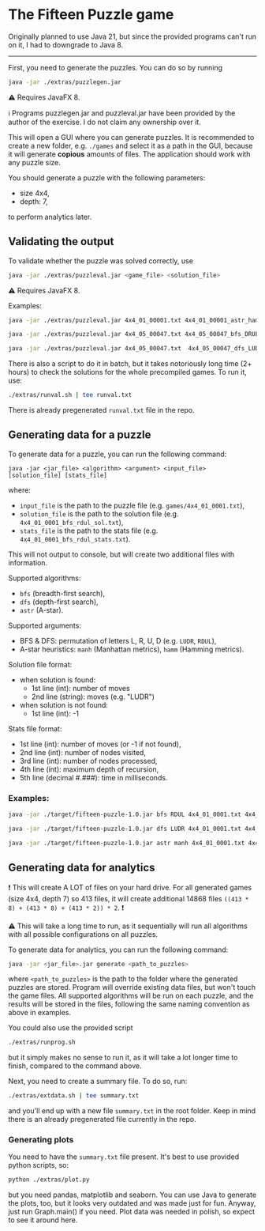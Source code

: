 # The Fifteen Puzzle game

Originally planned to use Java 21, but since the provided programs can't run on it, I had to downgrade to Java 8.

---

First, you need to generate the puzzles. You can do so by running

```bash
java -jar ./extras/puzzlegen.jar
```

⚠️ Requires JavaFX 8.

ℹ️ Programs puzzlegen.jar and puzzleval.jar have been provided by the author of the exercise. I do not claim any
ownership over it.

This will open a GUI where you can generate puzzles. It is recommended to create a new folder, e.g. `./games`
and select it as a path in the GUI, because it will generate __copious__ amounts of files. The application should work
with any puzzle size.

You should generate a puzzle with the following parameters:

- size 4x4,
- depth: 7,

to perform analytics later.

## Validating the output

To validate whether the puzzle was solved correctly, use

```bash
java -jar ./extras/puzzleval.jar <game_file> <solution_file>
```

⚠️ Requires JavaFX 8.

Examples:

```bash
java -jar ./extras/puzzleval.jar 4x4_01_00001.txt 4x4_01_00001_astr_hamm_sol.txt
```

```bash
java -jar ./extras/puzzleval.jar 4x4_05_00047.txt 4x4_05_00047_bfs_DRUL_sol.txt
```

```bash
java -jar ./extras/puzzleval.jar 4x4_05_00047.txt  4x4_05_00047_dfs_LUDR_sol.txt
```

There is also a script to do it in batch, but it takes notoriously long time (2+ hours) to check the solutions for the
whole precompiled games. To run it, use:

```bash
./extras/runval.sh | tee runval.txt
```

There is already pregenerated `runval.txt` file in the repo.

## Generating data for a puzzle

To generate data for a puzzle, you can run the following command:

```
java -jar <jar_file> <algorithm> <argument> <input_file> [solution_file] [stats_file]
```

where:

- `input_file` is the path to the puzzle file (e.g. `games/4x4_01_0001.txt`),
- `solution_file` is the path to the solution file (e.g. `4x4_01_0001_bfs_rdul_sol.txt`),
- `stats_file` is the path to the stats file (e.g. `4x4_01_0001_bfs_rdul_stats.txt`).

This will not output to console, but will create two additional files with information.

Supported algorithms:

* `bfs` (breadth-first search),
* `dfs` (depth-first search),
* `astr` (A-star).

Supported arguments:

* BFS & DFS: permutation of letters L, R, U, D  (e.g. `LUDR`, `RDUL`),
* A-star heuristics: `manh` (Manhattan metrics), `hamm` (Hamming metrics).

Solution file format:

* when solution is found:
    * 1st line (int): number of moves
    * 2nd line (string): moves (e.g. "LUDR")
* when solution is not found:
    * 1st line (int): -1

Stats file format:

* 1st line (int): number of moves (or -1 if not found),
* 2nd line (int): number of nodes visited,
* 3rd line (int): number of nodes processed,
* 4th line (int): maximum depth of recursion,
* 5th line (decimal #.###): time in milliseconds.

### Examples:

```bash
java -jar ./target/fifteen-puzzle-1.0.jar bfs RDUL 4x4_01_0001.txt 4x4_01_0001_bfs_rdul_sol.txt 4x4_01_0001_bfs_rdul_stats.txt
```

```bash
java -jar ./target/fifteen-puzzle-1.0.jar dfs LUDR 4x4_01_0001.txt 4x4_01_0001_dfs_ludr_sol.txt 4x4_01_0001_dfs_ludr_stats.txt
```

```bash
java -jar ./target/fifteen-puzzle-1.0.jar astr manh 4x4_01_0001.txt 4x4_01_0001_astr_manh_sol.txt 4x4_01_0001_astr_manh_stats.txt
```

## Generating data for analytics

❗ This will create A LOT of files on your hard drive. For all generated games (size 4x4, depth 7) so 413 files, it will
create additional 14868 files `((413 * 8) + (413 * 8) + (413 * 2)) * 2`. ❗

⚠️ This will take a long time to run, as it sequentially will run all algorithms with all possible configurations on all
puzzles.

To generate data for analytics, you can run the following command:

```bash
java -jar <jar_file>.jar generate <path_to_puzzles>
```

where `<path_to_puzzles>` is the path to the folder where the generated puzzles are stored. Program will override
existing data files, but won't touch the game files. All supported algorithms will be run on each puzzle, and the
results will be stored in the files, following the same naming convention as above in examples.

You could also use the provided script

```bash
./extras/runprog.sh
```

but it simply makes no sense to run it, as it will take a lot longer time to finish, compared to the command above.

Next, you need to create a summary file. To do so, run:

```bash
./extras/extdata.sh | tee summary.txt
```

and you'll end up with a new file `summary.txt` in the root folder. Keep in mind there is an already pregenerated file
currently in the repo.

### Generating plots

You need to have the `summary.txt` file present. It's best to use provided python scripts, so:

```bash
python ./extras/plot.py
```

but you need pandas, matplotlib and seaborn. You can use Java to generate the plots, too, but it looks very outdated and
was made just for fun. Anyway, just run Graph.main() if you need. Plot data was needed in polish, so expect to see it
around here.


